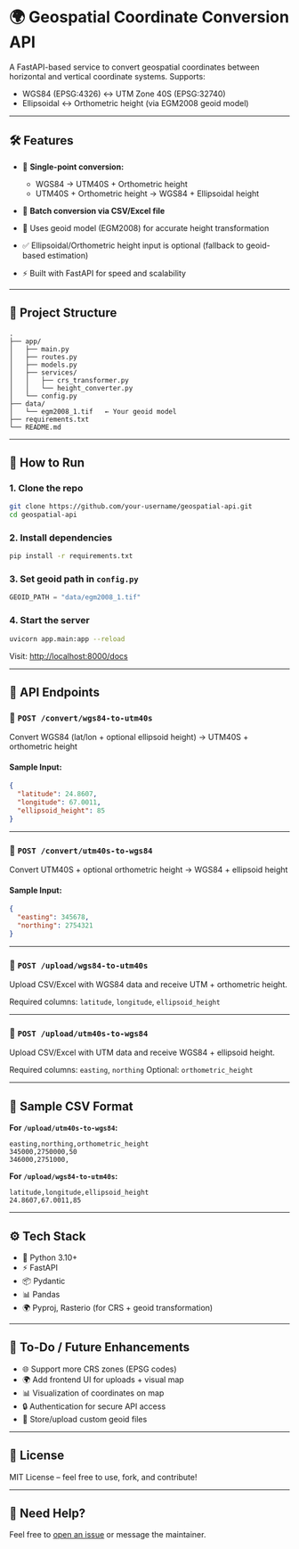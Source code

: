 # 🌍 Geospatial Coordinate Conversion API

A FastAPI-based service to convert geospatial coordinates between horizontal and vertical coordinate systems. Supports:

* WGS84 (EPSG:4326) ↔ UTM Zone 40S (EPSG:32740)
* Ellipsoidal ↔ Orthometric height (via EGM2008 geoid model)

---

## 🛠️ Features

* 🔁 **Single-point conversion:**

  * WGS84 → UTM40S + Orthometric height
  * UTM40S + Orthometric height → WGS84 + Ellipsoidal height
* 📅 **Batch conversion via CSV/Excel file**
* 📏 Uses geoid model (EGM2008) for accurate height transformation
* ✅ Ellipsoidal/Orthometric height input is optional (fallback to geoid-based estimation)
* ⚡ Built with FastAPI for speed and scalability

---

## 📂 Project Structure

```
.
├── app/
│   ├── main.py
│   ├── routes.py
│   ├── models.py
│   ├── services/
│   │   ├── crs_transformer.py
│   │   └── height_converter.py
│   └── config.py
├── data/
│   └── egm2008_1.tif   ← Your geoid model
├── requirements.txt
└── README.md
```

---

## 🚀 How to Run

### 1. Clone the repo

```bash
git clone https://github.com/your-username/geospatial-api.git
cd geospatial-api
```

### 2. Install dependencies

```bash
pip install -r requirements.txt
```

### 3. Set geoid path in `config.py`

```python
GEOID_PATH = "data/egm2008_1.tif"
```

### 4. Start the server

```bash
uvicorn app.main:app --reload
```

Visit: [http://localhost:8000/docs](http://localhost:8000/docs)

---

## 📢 API Endpoints

### 🔹 `POST /convert/wgs84-to-utm40s`

Convert WGS84 (lat/lon + optional ellipsoid height) → UTM40S + orthometric height

#### Sample Input:

```json
{
  "latitude": 24.8607,
  "longitude": 67.0011,
  "ellipsoid_height": 85
}
```

---

### 🔹 `POST /convert/utm40s-to-wgs84`

Convert UTM40S + optional orthometric height → WGS84 + ellipsoid height

#### Sample Input:

```json
{
  "easting": 345678,
  "northing": 2754321
}
```

---

### 🔹 `POST /upload/wgs84-to-utm40s`

Upload CSV/Excel with WGS84 data and receive UTM + orthometric height.

Required columns: `latitude`, `longitude`, `ellipsoid_height`

---

### 🔹 `POST /upload/utm40s-to-wgs84`

Upload CSV/Excel with UTM data and receive WGS84 + ellipsoid height.

Required columns: `easting`, `northing`
Optional: `orthometric_height`

---

## 📁 Sample CSV Format

**For `/upload/utm40s-to-wgs84`:**

```csv
easting,northing,orthometric_height
345000,2750000,50
346000,2751000,
```

**For `/upload/wgs84-to-utm40s`:**

```csv
latitude,longitude,ellipsoid_height
24.8607,67.0011,85
```

---

## ⚙️ Tech Stack

* 🐍 Python 3.10+
* ⚡ FastAPI
* 📦 Pydantic
* 📊 Pandas
* 🌍 Pyproj, Rasterio (for CRS + geoid transformation)

---

## 📌 To-Do / Future Enhancements

* 🌐 Support more CRS zones (EPSG codes)
* 🌍 Add frontend UI for uploads + visual map
* 📊 Visualization of coordinates on map
* 🔒 Authentication for secure API access
* 📅 Store/upload custom geoid files

---

## 📃 License

MIT License – feel free to use, fork, and contribute!

---

## 🤛 Need Help?

Feel free to [open an issue](https://github.com/your-username/geospatial-api/issues) or message the maintainer.
